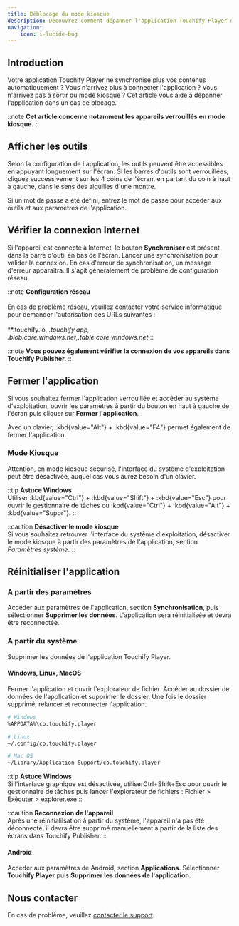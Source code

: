 ```yaml
---
title: Déblocage du mode kiosque
description: Découvrez comment dépanner l'application Touchify Player dans les cas critiques où l'appareil semble bloqué.
navigation:
    icon: i-lucide-bug
---
```


## Introduction

Votre application Touchify Player ne synchronise plus vos contenus automatiquement ? Vous n'arrivez plus à connecter l'application ? Vous n'arrivez pas à sortir du mode kiosque ?
Cet article vous aide à dépanner l'application dans un cas de blocage.

::note
**Cet article concerne notamment les appareils verrouillés en mode kiosque.**
::

## Afficher les outils

Selon la configuration de l'application, les outils peuvent être accessibles en appuyant longuement sur l'écran.
Si les barres d'outils sont verrouillées, cliquez successivement sur les 4 coins de l'écran, en partant du coin à haut à gauche, dans le sens des aiguilles d'une montre.

Si un mot de passe a été défini, entrez le mot de passe pour accéder aux outils et aux paramètres de l'application.

## Vérifier la connexion Internet

Si l'appareil est connecté à Internet, le bouton **Synchroniser** est présent dans la barre d'outil en bas de l'écran.
Lancer une synchronisation pour valider la connexion. En cas d'erreur de synchronisation, un message d'erreur apparaîtra.
Il s'agit généralement de problème de configuration réseau. 

::note
**Configuration réseau**
<br><br>
En cas de problème réseau, veuillez contacter votre service informatique pour demander l'autorisation des URLs suivantes :
<br><br>
**.touchify.io, *.touchify.app, *.blob.core.windows.net,*.table.core.windows.net*
::

::note
**Vous pouvez également vérifier la connexion de vos appareils dans Touchify Publisher.**
::

## Fermer l'application

Si vous souhaitez fermer l'application verrouillée et accéder au système d'exploitation, ouvrir les paramètres à partir du bouton en haut à gauche de l'écran puis cliquer sur **Fermer l'application**.

Avec un clavier, :kbd{value="Alt"} + :kbd{value="F4"} permet également de fermer l'application.

### Mode Kiosque

Attention, en mode kiosque sécurisé, l'interface du système d'exploitation peut être désactivée, auquel cas vous aurez besoin d'un clavier.

::tip
**Astuce Windows**<br>
Utiliser :kbd{value="Ctrl"} + :kbd{value="Shift"} + :kbd{value="Esc"} pour ouvrir le gestionnaire de tâches ou :kbd{value="Ctrl"} + :kbd{value="Alt"} + :kbd{value="Suppr"}.
::

::caution
**Désactiver le mode kiosque**<br>
Si vous souhaitez retrouver l'interface du système d'exploitation, désactiver le mode kiosque à partir des paramètres de l'application, section *Paramètres système*.
::

## Réinitialiser l'application

### A partir des paramètres

Accéder aux paramètres de l'application, section **Synchronisation**, puis sélectionner **Supprimer les données**. L'application sera réinitialisée et devra être reconnectée.

### A partir du système

Supprimer les données de l'application Touchify Player.

#### Windows, Linux, MacOS

Fermer l'application et ouvrir l'explorateur de fichier. Accéder au dossier de données de l'application et supprimer le dossier. Une fois le dossier supprimé, relancer et reconnecter l'application.

```bash
# Windows
%APPDATA%\co.touchify.player

# Linux
~/.config/co.touchify.player

# Mac OS
~/Library/Application Support/co.touchify.player
```

::tip
**Astuce Windows**<br>
Si l'interface graphique est désactivée, utiliserCtrl+Shift+Esc pour ouvrir le gestionnaire de tâches puis lancer l'explorateur de fichiers : Fichier > Exécuter > explorer.exe
::

::caution
**Reconnexion de l'appareil**<br>
Après une réinitialilsation à partir du système, l'appareil n'a pas été déconnecté, il devra être supprimé manuellement à partir de la liste des écrans dans Touchify Publisher.
::

#### Android

Accéder aux paramètres de Android, section **Applications**. Sélectionner **Touchify Player** puis **Supprimer les données de l'application**.

## Nous contacter

En cas de problème, veuillez [contacter le support](https://touchify.io/contact).

